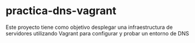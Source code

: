 # practica-dns-vagrant
Este proyecto tiene como objetivo desplegar una infraestructura de servidores utilizando Vagrant para configurar y probar un entorno de DNS
